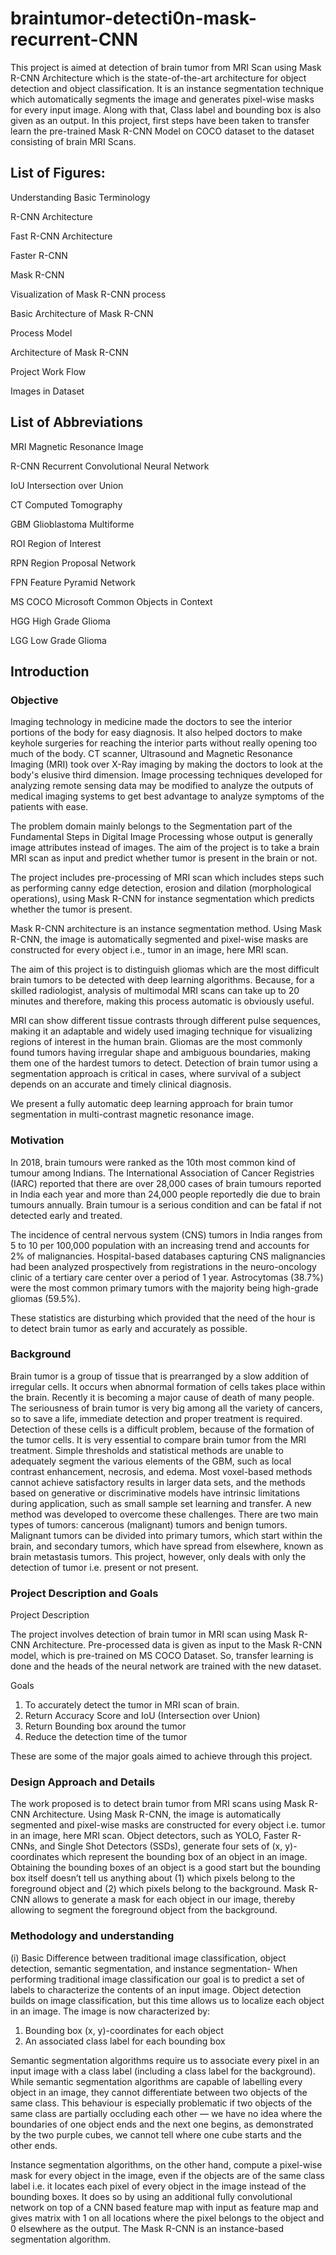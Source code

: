 # braintumor-detecti0n-mask-recurrent-CNN
This project is aimed at detection of brain tumor from MRI Scan using Mask R-CNN Architecture which is the state-of-the-art architecture for object detection and object classification. It is an instance segmentation technique which automatically segments the image and generates pixel-wise masks for every input image. Along with that, Class label and bounding box is also given as an output. In this project, first steps have been taken to transfer learn the pre-trained Mask R-CNN Model on COCO dataset to the dataset consisting of brain MRI Scans.


## List of Figures:

Understanding Basic Terminology

R-CNN Architecture

Fast R-CNN Architecture

Faster R-CNN

Mask R-CNN

Visualization of Mask R-CNN process

Basic Architecture of Mask R-CNN

Process Model

Architecture of Mask R-CNN

Project Work Flow

Images in Dataset


## List of Abbreviations

MRI						Magnetic Resonance Image

R-CNN					Recurrent Convolutional Neural Network

IoU						Intersection over Union

CT						Computed Tomography

GBM						Glioblastoma Multiforme

ROI						Region of Interest

RPN						Region Proposal Network

FPN						Feature Pyramid Network

MS COCO					Microsoft Common Objects in Context

HGG						High Grade Glioma

LGG						Low Grade Glioma


## Introduction

### Objective
Imaging technology in medicine made the doctors to see the interior portions of the body for easy diagnosis. It also helped doctors to make keyhole surgeries for reaching the interior parts without really opening too much of the body. CT scanner, Ultrasound and Magnetic Resonance Imaging (MRI) took over X-Ray imaging by making the doctors to look at the body's elusive third dimension. Image processing techniques developed for analyzing remote sensing data may be modified to analyze the outputs of medical imaging systems to get best advantage to analyze symptoms of the patients with ease. 

The problem domain mainly belongs to the Segmentation part of the Fundamental Steps in Digital Image Processing whose output is generally image attributes instead of images.
The aim of the project is to take a brain MRI scan as input and predict whether tumor is present in the brain or not.

The project includes pre-processing of MRI scan which includes steps such as performing canny edge detection, erosion and dilation (morphological operations), using Mask R-CNN for instance segmentation which predicts whether the tumor is present. 

Mask R-CNN architecture is an instance segmentation method. Using Mask R-CNN, the image is automatically segmented and pixel-wise masks are constructed for every object i.e., tumor in an image, here MRI scan.

The aim of this project is to distinguish gliomas which are the most difficult brain tumors to be detected with deep learning algorithms. Because, for a skilled radiologist, analysis of multimodal MRI scans can take up to 20 minutes and therefore, making this process automatic is obviously useful.

MRI can show different tissue contrasts through different pulse sequences, making it an adaptable and widely used imaging technique for visualizing regions of interest in the human brain. Gliomas are the most commonly found tumors having irregular shape and ambiguous boundaries, making them one of the hardest tumors to detect. Detection of brain tumor using a segmentation approach is critical in cases, where survival of a subject depends on an accurate and timely clinical diagnosis.

We present a fully automatic deep learning approach for brain tumor segmentation in multi-contrast magnetic resonance image.

### Motivation

In 2018, brain tumours were ranked as the 10th most common kind of tumour among Indians. The International Association of Cancer Registries (IARC) reported that there are over 28,000 cases of brain tumours reported in India each year and more than 24,000 people reportedly die due to brain tumours annually. Brain tumour is a serious condition and can be fatal if not detected early and treated.

The incidence of central nervous system (CNS) tumors in India ranges from 5 to 10 per 100,000 population with an increasing trend and accounts for 2% of malignancies. Hospital-based databases capturing CNS malignancies had been analyzed prospectively from registrations in the neuro-oncology clinic of a tertiary care center over a period of 1 year. Astrocytomas (38.7%) were the most common primary tumors with the majority being high-grade gliomas (59.5%).

These statistics are disturbing which provided that the need of the hour is to detect brain tumor as early and accurately as possible.


### Background

Brain tumor is a group of tissue that is prearranged by a slow addition of irregular cells. It occurs when abnormal formation of cells takes place within the brain. Recently it is becoming a major cause of death of many people. The seriousness of brain tumor is very big among all the variety of cancers, so to save a life, immediate detection and proper treatment is required. Detection of these cells is a difficult problem, because of the formation of the tumor cells. It is very essential to compare brain tumor from the MRI treatment.
Simple thresholds and statistical methods are unable to adequately segment the various elements of the GBM, such as local contrast enhancement, necrosis, and edema. Most voxel-based methods cannot   achieve satisfactory results in larger data sets, and the methods based on generative or discriminative models have intrinsic limitations during application, such as small sample set learning and transfer. A new method was developed to overcome these challenges.
There are two main types of tumors: cancerous (malignant) tumors and benign tumors. Malignant tumors can be divided into primary tumors, which start within the brain, and secondary tumors, which have spread from elsewhere, known as brain metastasis tumors. This project, however, only deals with only the detection of tumor i.e. present or not present.


### Project Description and Goals

Project Description

The project involves detection of brain tumor in MRI scan using Mask R-CNN Architecture. Pre-processed data is given as input to the Mask R-CNN model, which is pre-trained on MS COCO Dataset. So, transfer learning is done and the heads of the neural network are trained with the new dataset.

Goals

1.	To accurately detect the tumor in MRI scan of brain.
2.	Return Accuracy Score and IoU (Intersection over Union)
3.	Return Bounding box around the tumor
4.	Reduce the detection time of the tumor

These are some of the major goals aimed to achieve through this project.


### Design Approach and Details

The work proposed is to detect brain tumor from MRI scans using Mask R-CNN Architecture. Using Mask R-CNN, the image is automatically segmented and pixel-wise masks are constructed for every object i.e. tumor in an image, here MRI scan.
Object detectors, such as YOLO, Faster R-CNNs, and Single Shot Detectors (SSDs), generate four sets of (x, y)-coordinates which represent the bounding box of an object in an image.
Obtaining the bounding boxes of an object is a good start but the bounding box itself doesn’t tell us anything about (1) which pixels belong to the foreground object and (2) which pixels belong to the background.
Mask R-CNN allows to generate a mask for each object in our image, thereby allowing to segment the foreground object from the background.

### Methodology and understanding

(i) Basic Difference between traditional image classification, object detection, semantic segmentation, and instance segmentation-
When performing traditional image classification our goal is to predict a set of labels to characterize the contents of an input image.
Object detection builds on image classification, but this time allows us to localize each object in an image. The image is now characterized by:
1.	Bounding box (x, y)-coordinates for each object
2.	An associated class label for each bounding box

Semantic segmentation algorithms require us to associate every pixel in an input image with a class label (including a class label for the background).
While semantic segmentation algorithms are capable of labelling every object in an image, they cannot differentiate between two objects of the same class.
This behaviour is especially problematic if two objects of the same class are partially occluding each other — we have no idea where the boundaries of one object ends and the next one begins, as demonstrated by the two purple cubes, we cannot tell where one cube starts and the other ends.

Instance segmentation algorithms, on the other hand, compute a pixel-wise mask for every object in the image, even if the objects are of the same class label i.e. it locates each pixel of every object in the image instead of the bounding boxes. It does so by using an additional fully convolutional network on top of a CNN based feature map with input as feature map and gives matrix with 1 on all locations where the pixel belongs to the object and 0 elsewhere as the output. The Mask R-CNN is an instance-based segmentation algorithm.
